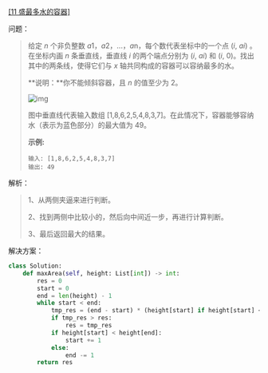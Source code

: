 [[11 盛最多水的容器]](https://leetcode-cn.com/problems/container-with-most-water/)

问题：

> 给定 *n* 个非负整数 *a*1，*a*2，...，*a*n，每个数代表坐标中的一个点 (*i*, *ai*) 。在坐标内画 *n* 条垂直线，垂直线 *i* 的两个端点分别为 (*i*, *ai*) 和 (*i*, 0)。找出其中的两条线，使得它们与 *x* 轴共同构成的容器可以容纳最多的水。
>
> **说明：**你不能倾斜容器，且 *n* 的值至少为 2。
>
> ![img](https://aliyun-lc-upload.oss-cn-hangzhou.aliyuncs.com/aliyun-lc-upload/uploads/2018/07/25/question_11.jpg)
>
> 图中垂直线代表输入数组 [1,8,6,2,5,4,8,3,7]。在此情况下，容器能够容纳水（表示为蓝色部分）的最大值为 49。
>
>  
>
> **示例:**
>
> ```
> 输入: [1,8,6,2,5,4,8,3,7]
> 输出: 49
> ```



解析：

> 1、从两侧夹逼来进行判断。
>
> 2、找到两侧中比较小的，然后向中间近一步，再进行计算判断。
>
> 3、最后返回最大的结果。



解决方案：

```python
class Solution:
    def maxArea(self, height: List[int]) -> int:
        res = 0
        start = 0
        end = len(height) - 1
        while start < end:
            tmp_res = (end - start) * (height[start] if height[start] < height[end] else height[end])
            if tmp_res > res:
                res = tmp_res
            if height[start] < height[end]:
                start += 1
            else:
                end -= 1
        return res
```


